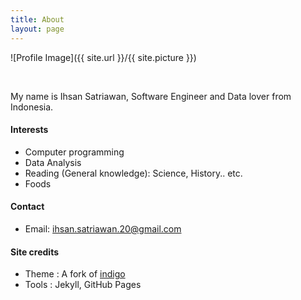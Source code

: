 ```yaml
---
title: About
layout: page
---
```

![Profile Image]({{ site.url }}/{{ site.picture }})

<br/>

My name is Ihsan Satriawan, Software Engineer and Data lover from Indonesia.

#### Interests
* Computer programming
* Data Analysis
* Reading (General knowledge): Science, History.. etc.
* Foods

#### Contact
* Email:  ihsan.satriawan.20@gmail.com

#### Site credits
* Theme : A fork of [indigo](https://github.com/sergiokopplin/indigo)
* Tools : Jekyll, GitHub Pages
